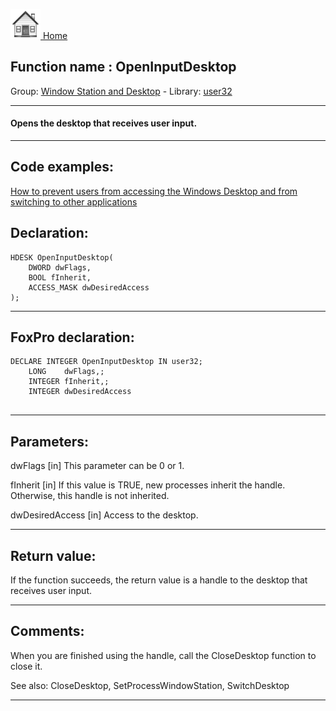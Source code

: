 [<img src="../../images/home.png"> Home ](https://github.com/VFPX/Win32API)  

## Function name : OpenInputDesktop
Group: [Window Station and Desktop](../../functions_group.md#Window_Station_and_Desktop)  -  Library: [user32](../../libraries.md#user32)  
***  


#### Opens the desktop that receives user input.

***  


## Code examples:
[How to prevent users from accessing the Windows Desktop and from switching to other applications](../../samples/sample_492.md)  

## Declaration:
```foxpro  
HDESK OpenInputDesktop(
	DWORD dwFlags,
	BOOL fInherit,
	ACCESS_MASK dwDesiredAccess
);  
```  
***  


## FoxPro declaration:
```foxpro  
DECLARE INTEGER OpenInputDesktop IN user32;
	LONG    dwFlags,;
	INTEGER fInherit,;
	INTEGER dwDesiredAccess
  
```  
***  


## Parameters:
dwFlags 
[in] This parameter can be 0 or 1.

fInherit 
[in] If this value is TRUE, new processes inherit the handle. Otherwise, this handle is not inherited. 

dwDesiredAccess 
[in] Access to the desktop.  
***  


## Return value:
If the function succeeds, the return value is a handle to the desktop that receives user input.  
***  


## Comments:
When you are finished using the handle, call the CloseDesktop function to close it.  
  
See also: CloseDesktop, SetProcessWindowStation, SwitchDesktop  
  
***  

